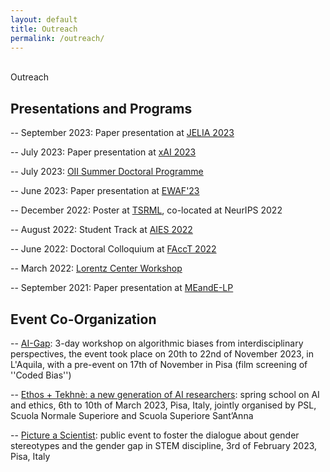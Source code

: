 ```yaml
---
layout: default
title: Outreach
permalink: /outreach/
---
```


<br />

<div class="title">
Outreach
</div>

## Presentations and Programs

-- September 2023: Paper presentation at [JELIA 2023](https://jelia2023.inf.tu-dresden.de/)

-- July 2023: Paper presentation at [xAI 2023](https://xaiworldconference.com/2023/)

-- July 2023: [OII Summer Doctoral Programme](https://www.oii.ox.ac.uk/study/summer-doctoral-programme/)

-- June 2023: Paper presentation at [EWAF'23](https://sites.google.com/view/ewaf23/home)

-- December 2022: Poster at [TSRML](https://tsrml2022.github.io/), co-located at NeurIPS 2022

-- August 2022: Student Track at [AIES 2022](https://www.aies-conference.com/2022/)

-- June 2022: Doctoral Colloquium at [FAccT 2022](https://facctconference.org/2022/index.html)

-- March 2022: [Lorentz Center Workshop](https://www.lorentzcenter.nl/fairness-in-algorithmic-decision-makinga-domain-specific-approach.html)

-- September 2021: Paper presentation at [MEandE-LP](https://sites.google.com/view/meande2021)

## Event Co-Organization

-- [AI-Gap](http://aigap.di.unipi.it/): 3-day workshop on algorithmic biases from interdisciplinary perspectives, the event took place on 20th to 22nd of November 2023, in L'Aquila, with a pre-event on 17th of November in Pisa (film screening of ''Coded Bias'')

-- [Ethos + Tekhnè: a new generation of AI researchers](https://community.eelisa.eu/activities/ethos-tekhne-a-new-generation-of-ai-researchers/): spring school on AI and ethics, 6th to 10th of March 2023, Pisa, Italy, jointly organised by PSL, Scuola Normale Superiore and Scuola Superiore Sant’Anna

-- [Picture a Scientist](https://aigap.it/): public event to foster the dialogue about gender stereotypes and the gender gap in STEM discipline, 3rd of February 2023, Pisa, Italy

